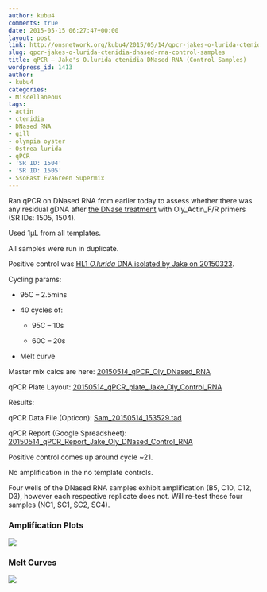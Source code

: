 ```yaml
---
author: kubu4
comments: true
date: 2015-05-15 06:27:47+00:00
layout: post
link: http://onsnetwork.org/kubu4/2015/05/14/qpcr-jakes-o-lurida-ctenidia-dnased-rna-control-samples/
slug: qpcr-jakes-o-lurida-ctenidia-dnased-rna-control-samples
title: qPCR – Jake's O.lurida ctenidia DNased RNA (Control Samples)
wordpress_id: 1413
author:
- kubu4
categories:
- Miscellaneous
tags:
- actin
- ctenidia
- DNased RNA
- gill
- olympia oyster
- Ostrea lurida
- qPCR
- 'SR ID: 1504'
- 'SR ID: 1505'
- SsoFast EvaGreen Supermix
---
```


Ran qPCR on DNased RNA from earlier today to assess whether there was any residual gDNA after [the DNase treatment](http://onsnetwork.org/kubu4/2015/05/14/dnase-treatment-jakes-o-lurida-ctenidia-rna-controls-from-20150507/) with Oly_Actin_F/R primers (SR IDs: 1505, 1504).

Used 1μL from all templates.

All samples were run in duplicate.

Positive control was [HL1 _O.lurida_ DNA isolated by Jake on 20150323](http://heareresearch.blogspot.com/2015/03/3-23-2015-ezna-dna-isolation-with-seed.html).

Cycling params:




    
  * 95C – 2.5mins

    
  * 40 cycles of:

    
    * 95C – 10s

    
    * 60C – 20s




    
  * Melt curve



Master mix calcs are here: [20150514_qPCR_Oly_DNased_RNA](https://docs.google.com/spreadsheets/d/1aIPp2edvn4cDHWUWgHC3b5I_1Oef73EP1nSKok0WbN8/edit?usp=sharing)

qPCR Plate Layout: [20150514_qPCR_plate_Jake_Oly_Control_RNA](https://docs.google.com/spreadsheets/d/1o6jFPQe15r7DZ_Z_AVfJIdvf1njM3uhwq8fsvZWu4Uw/edit?usp=sharing)



Results:

qPCR Data File (Opticon): [Sam_20150514_153529.tad](http://eagle.fish.washington.edu/Arabidopsis/qPCR/Opticon/Sam_20150514_153529.tad)

qPCR Report (Google Spreadsheet): [20150514_qPCR_Report_Jake_Oly_DNased_Control_RNA](https://docs.google.com/spreadsheets/d/1f3K75ZRuXDN5W5-nP18Y8OVMqyZVCbmE6j75_PZr1os/edit?usp=sharing)

Positive control comes up around cycle ~21.

No amplification in the no template controls.

Four wells of the DNased RNA samples exhibit amplification (B5, C10, C12, D3), however each respective replicate does not. Will re-test these four samples (NC1, SC1, SC2, SC4).





### Amplification Plots



[![](http://eagle.fish.washington.edu/Arabidopsis/20150514_qPCR_Amp_DNased_RNA_Jake_Oly_controls.JPG)](http://eagle.fish.washington.edu/Arabidopsis/20150514_qPCR_Amp_DNased_RNA_Jake_Oly_controls.JPG)





### Melt Curves



[![](http://eagle.fish.washington.edu/Arabidopsis/20150514_qPCR_Melt_DNased_RNA_Jake_Oly_controls.JPG)](http://eagle.fish.washington.edu/Arabidopsis/20150514_qPCR_Melt_DNased_RNA_Jake_Oly_controls.JPG)



